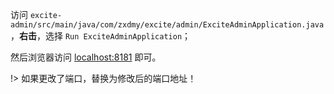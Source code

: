 访问 `excite-admin/src/main/java/com/zxdmy/excite/admin/ExciteAdminApplication.java` ，**右击**，选择 `Run ExciteAdminApplication`；

然后浏览器访问 [localhost:8181](localhost:8181) 即可。

!> 如果更改了端口，替换为修改后的端口地址！
